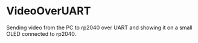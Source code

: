 # VideoOverUART

Sending video from the PC to rp2040 over UART and showing it on a small OLED connected to rp2040.

